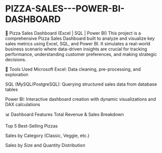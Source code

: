 # PIZZA-SALES---POWER-BI-DASHBOARD

🍕 Pizza Sales Dashboard (Excel | SQL | Power BI)
This project is a comprehensive Pizza Sales Dashboard built to analyze and visualize key sales metrics using Excel, SQL, and Power BI. It simulates a real-world business scenario where data-driven insights are crucial for tracking performance, understanding customer preferences, and making strategic decisions.

🔧 Tools Used
Microsoft Excel: Data cleaning, pre-processing, and exploration

SQL (MySQL/PostgreSQL): Querying structured sales data from database tables

Power BI: Interactive dashboard creation with dynamic visualizations and DAX calculations

📊 Dashboard Features
Total Revenue & Sales Breakdown

Top 5 Best-Selling Pizzas

Sales by Category (Classic, Veggie, etc.)

Sales by Size and Quantity Distribution
